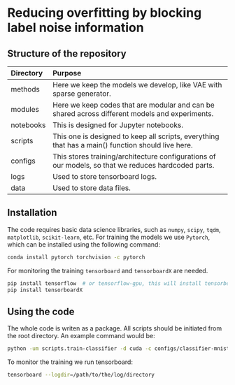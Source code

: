 # Reducing overfitting by blocking label noise information

## Structure of the repository
| Directory | Purpose |
|:-----|:----|
| methods | Here we keep the models we develop, like VAE with sparse generator. |
| modules | Here we keep codes that are modular and can be shared across different models and experiments.|
| notebooks | This is designed for Jupyter notebooks. |
| scripts | This one is designed to keep all scripts, everything that has a main() function should live here.|
| configs | This stores training/architecture configurations of our models, so that we reduces hardcoded parts.|
| logs | Used to store tensorboard logs.|
| data | Used to store data files.|


## Installation
The code requires basic data science libraries, such as `numpy`, `scipy`, `tqdm`, `matplotlib`, `scikit-learn`, etc.
For training the models we use `Pytorch`, which can be installed using the following command:
``` bash
conda install pytorch torchvision -c pytorch
```
For monitoring the training `tensorboard` and `tensorboardX` are needed.
```bash
pip install tensorflow  # or tensorflow-gpu, this will install tensorboard
pip install tensorboardX
```

## Using the code
The whole code is writen as a package. All scripts should be initiated from the root directory.
An example command would be:

```bash
python -um scripts.train-classifier -d cuda -c configs/classifier-mnist.json --log_dir logs/mnist;
```

To monitor the training we run tensorboard:
```bash
tensorboard --logdir=/path/to/the/log/directory
```
